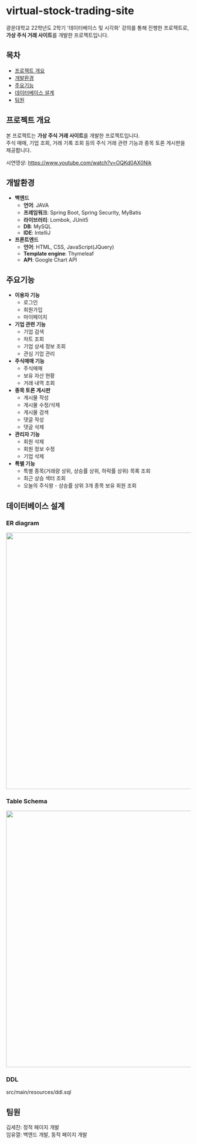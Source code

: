 # virtual-stock-trading-site
광운대학교 22학년도 2학기 '데이터베이스 및 시각화' 강의를 통해 진행한 프로젝트로, **가상 주식 거래 사이트**를 개발한 프로젝트입니다. 

## 목차
* [프로젝트 개요](#프로젝트-개요)
* [개발환경](#개발환경)
* [주요기능](#주요기능)
* [데이터베이스 설계](#데이터베이스-설계)
* [팀원](#팀원)

## 프로젝트 개요
본 프로젝트는 **가상 주식 거래 사이트**를 개발한 프로젝트입니다.  
주식 매매, 기업 조회, 거래 기록 조회 등의 주식 거래 관련 기능과 종목 토론 게시판을 제공합니다.

시연영상: https://www.youtube.com/watch?v=OQKd0AX0Njk

## 개발환경
* **백엔드**
  * **언어**: JAVA
  * **프레임워크**: Spring Boot, Spring Security, MyBatis
  * **라이브러리**: Lombok, JUnit5
  * **DB**: MySQL
  * **IDE**: IntelliJ
* **프론트엔드**
  * **언어**: HTML, CSS, JavaScript(JQuery)
  * **Template engine**: Thymeleaf
  * **API**: Google Chart API

## 주요기능
* **이용자 기능**
  * 로그인
  * 회원가입
  * 마이페이지
* **기업 관련 기능**
  * 기업 검색
  * 차트 조회
  * 기업 상세 정보 조회
  * 관심 기업 관리
* **주식매매 기능**
  * 주식매매
  * 보유 자산 현황
  * 거래 내역 조회
* **종목 토론 게시판**
  * 게시물 작성
  * 게시물 수정/삭제
  * 게시물 검색
  * 댓글 작성
  * 댓글 삭제
* **관리자 기능**
  * 회원 삭제
  * 회원 정보 수정
  * 기업 삭제
* **특별 기능**
  * 특별 종목(거래량 상위, 상승률 상위, 하락률 상위) 목록 조회
  * 최근 상승 섹터 조회
  * 오늘의 주식왕 - 상승률 상위 3개 종목 보유 회원 조회
 
## 데이터베이스 설계

### ER diagram
<p align = "center">
<img src = "https://user-images.githubusercontent.com/71579787/210544032-762ee56f-144f-45ec-9b6f-7ff68bfa7ac7.png" width = "700">
</p>


### Table Schema
<p align = "center">
<img src = "https://user-images.githubusercontent.com/71579787/210544428-3bfd2312-5964-46b7-984d-dd9c0a4e9e52.png" width = "700">
</p>


### DDL
src/main/resources/ddl.sql 

## 팀원
김세진: 정적 페이지 개발  
임유열: 백엔드 개발, 동적 페이지 개발


